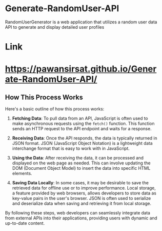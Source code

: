 # Generate-RandomUser-API
RandomUserGenerator is a web application that utilizes a random user data API to generate and display detailed user profiles
# Link
# https://pawansirsat.github.io/Generate-RandomUser-API/

## How This Process Works

Here's a basic outline of how this process works:

1. **Fetching Data**: To pull data from an API, JavaScript is often used to make asynchronous requests using the `fetch()` function. This function sends an HTTP request to the API endpoint and waits for a response.

2. **Receiving Data**: Once the API responds, the data is typically returned in JSON format. JSON (JavaScript Object Notation) is a lightweight data interchange format that is easy to work with in JavaScript.

3. **Using the Data**: After receiving the data, it can be processed and displayed on the web page as needed. This can involve updating the DOM (Document Object Model) to insert the data into specific HTML elements.

4. **Saving Data Locally**: In some cases, it may be desirable to save the retrieved data for offline use or to improve performance. Local storage, a feature provided by web browsers, allows developers to store data as key-value pairs in the user's browser. JSON is often used to serialize and deserialize data when saving and retrieving it from local storage.

By following these steps, web developers can seamlessly integrate data from external APIs into their applications, providing users with dynamic and up-to-date content.

